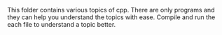 This folder contains various topics of cpp.
There are only programs and they can help you understand the topics with ease.
Compile and run the each file to understand a topic better.
